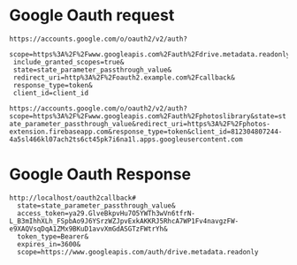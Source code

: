 # Google Oauth request

```
https://accounts.google.com/o/oauth2/v2/auth?
 scope=https%3A%2F%2Fwww.googleapis.com%2Fauth%2Fdrive.metadata.readonly&
 include_granted_scopes=true&
 state=state_parameter_passthrough_value&
 redirect_uri=http%3A%2F%2Foauth2.example.com%2Fcallback&
 response_type=token&
 client_id=client_id
```

`https://accounts.google.com/o/oauth2/v2/auth?scope=https%3A%2F%2Fwww.googleapis.com%2Fauth%2Fphotoslibrary&state=state_parameter_passthrough_value&redirect_uri=https%3A%2F%2Fphotos-extension.firebaseapp.com&response_type=token&client_id=812304807244-4a5sl466kl07ach2ts6ct45pk7i6na1l.apps.googleusercontent.com`

# Google Oauth Response

```
http://localhost/oauth2callback#
  state=state_parameter_passthrough_value&
  access_token=ya29.GlveBkpvHu7O5YWTh3wVn6tfrN-L_B3mIhhXLh_FSpbAo9J6YSrzWZJpvExkAKKRJ5RhcA7WP1Fv4navgzFW-e9XAQVsqDqA1ZMx9BKuD1avvXmGdASGTzFWtrYh&
  token_type=Bearer&
  expires_in=3600&
  scope=https://www.googleapis.com/auth/drive.metadata.readonly
```

